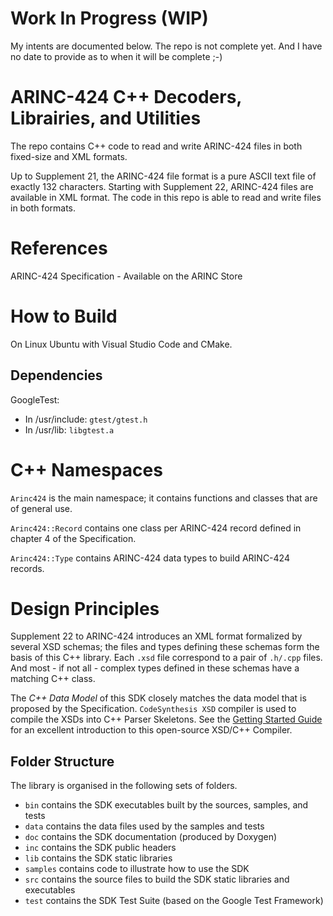 # Work In Progress (WIP)
My intents are documented below. The repo is not complete yet. And I have no date to provide as to when it will be complete ;-)

# ARINC-424 C++ Decoders, Librairies, and Utilities
The repo contains C++ code to read and write ARINC-424 files in both fixed-size and XML formats.

Up to Supplement 21, the ARINC-424 file format is a pure ASCII text file of exactly 132 characters. Starting with Supplement 22, ARINC-424 files are available in XML format. The code in this repo is able to read and write files in both formats.

# References
ARINC-424 Specification - Available on the ARINC Store

# How to Build
On Linux Ubuntu with Visual Studio Code and CMake.

## Dependencies
GoogleTest:
* In /usr/include: `gtest/gtest.h`
* In /usr/lib: `libgtest.a`

# C++ Namespaces
`Arinc424` is the main namespace; it contains functions and classes that are of general use.

`Arinc424::Record` contains one class per ARINC-424 record defined in chapter 4 of the Specification.

`Arinc424::Type` contains ARINC-424 data types to build ARINC-424 records.

# Design Principles
Supplement 22 to ARINC-424 introduces an XML format formalized by several XSD schemas; the files and types defining these schemas form the basis of this C++ library. Each `.xsd` file correspond to a pair of `.h/.cpp` files. And most - if not all - complex types defined in these schemas have a matching C++ class.

The _C++ Data Model_ of this SDK closely matches the data model that is proposed by the Specification. `CodeSynthesis XSD` compiler is used to compile the XSDs into C++ Parser Skeletons. See the [Getting Started Guide](https://www.codesynthesis.com/projects/xsd/documentation/cxx/parser/guide/) for an excellent introduction to this open-source XSD/C++ Compiler.

## Folder Structure
The library is organised in the following sets of folders.

* `bin` contains the SDK executables built by the sources, samples, and tests
* `data` contains the data files used by the samples and tests
* `doc` contains the SDK documentation (produced by Doxygen)
* `inc` contains the SDK public headers
* `lib` contains the SDK static libraries
* `samples` contains code to illustrate how to use the SDK
* `src` contains the source files to build the SDK static libraries and executables
* `test` contains the SDK Test Suite (based on the Google Test Framework)